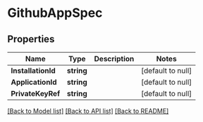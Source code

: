 # GithubAppSpec

## Properties
Name | Type | Description | Notes
------------ | ------------- | ------------- | -------------
**InstallationId** | **string** |  | [default to null]
**ApplicationId** | **string** |  | [default to null]
**PrivateKeyRef** | **string** |  | [default to null]

[[Back to Model list]](../README.md#documentation-for-models) [[Back to API list]](../README.md#documentation-for-api-endpoints) [[Back to README]](../README.md)

